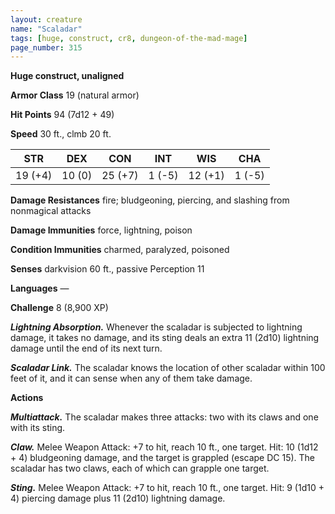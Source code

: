 ```yaml
---
layout: creature
name: "Scaladar"
tags: [huge, construct, cr8, dungeon-of-the-mad-mage]
page_number: 315
---
```


**Huge construct, unaligned**

**Armor Class** 19 (natural armor)

**Hit Points** 94 (7d12 + 49)

**Speed** 30 ft., clmb 20 ft.

|   STR   |   DEX   |   CON   |   INT   |   WIS   |   CHA   |
|:-----:|:-----:|:-----:|:-----:|:-----:|:-----:|
| 19 (+4) | 10 (0) | 25 (+7) | 1 (-5) | 12 (+1) | 1 (-5) |

**Damage Resistances** fire; bludgeoning, piercing, and slashing from nonmagical attacks

**Damage Immunities** force, lightning, poison

**Condition Immunities** charmed, paralyzed, poisoned

**Senses** darkvision 60 ft., passive Perception 11

**Languages** —

**Challenge** 8 (8,900 XP)

***Lightning Absorption.*** Whenever the scaladar is subjected to lightning damage, it takes no damage, and its sting deals an extra 11 (2d10) lightning damage until the end of its next turn.

***Scaladar Link.*** The scaladar knows the location of other scaladar within 100 feet of it, and it can sense when any of them take damage.

**Actions**

***Multiattack.*** The scaladar makes three attacks: two with its claws and one with its sting.

***Claw.*** Melee Weapon Attack: +7 to hit, reach 10 ft., one target. Hit: 10 (1d12 + 4) bludgeoning damage, and the target is grappled (escape DC 15). The scaladar has two claws, each of which can grapple one target.

***Sting.*** Melee Weapon Attack: +7 to hit, reach 10 ft., one target. Hit: 9 (1d10 + 4) piercing damage plus 11 (2d10) lightning damage.